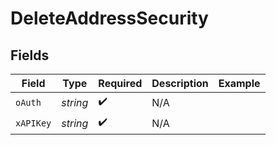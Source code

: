 # DeleteAddressSecurity


## Fields

| Field              | Type               | Required           | Description        | Example            |
| ------------------ | ------------------ | ------------------ | ------------------ | ------------------ |
| `oAuth`            | *string*           | :heavy_check_mark: | N/A                |                    |
| `xAPIKey`          | *string*           | :heavy_check_mark: | N/A                |                    |